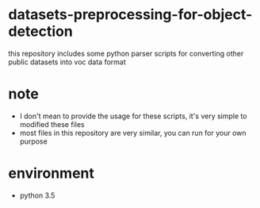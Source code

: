 # datasets-preprocessing-for-object-detection
this repository includes some python parser scripts for converting other public datasets into voc data  format
# note
- I don't mean to provide the usage for these scripts, it's very simple to modified these files
- most files in this repository are very similar, you can run for your own purpose
# environment
- python 3.5